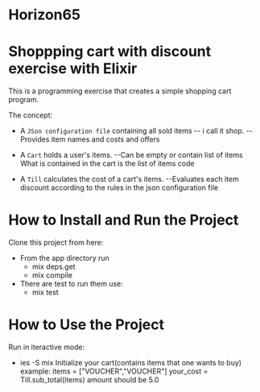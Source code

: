 # Horizon65

# Shoppping cart with discount exercise with Elixir

This is a programming exercise that creates a simple shopping cart program.

The concept:

* A `JSon configuration file` containing all sold items -- i call it shop.
    --Provides item names and costs and offers

* A `Cart` holds a user's items.
    --Can be empty or contain list of items
      What is contained in the cart is the list of items code

* A `Till` calculates the cost of a cart's items.
   --Evaluates each item discount according to the rules in the json configuration file

# How to Install and Run the Project

Clone this project from here: 
* From the app directory run 
  * mix deps.get
  * mix compile
* There are test to run them use:
  * mix test

# How to Use the Project
Run in iteractive mode:
  * ies -S mix
   Initialize your cart(contains items that one wants to buy)
   example: items = ["VOUCHER","VOUCHER"]
    your_cost = Till.sub_total(items)
     amount should be 5.0


    




